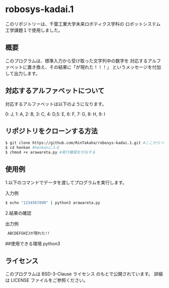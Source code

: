 # robosys-kadai.1
このリポジトリーは、千葉工業大学未来ロボティクス学科の
ロボットシステム工学課題１で使用しました。

## 概要
このプログラムは、標準入力から受け取った文字列中の数字を
対応するアルファベットに置き換え、その結果に「が現れた！！！」
というメッセージを付加して出力します。

## 対応するアルファベットについて
対応するアルファベットは以下のようになります。

0: J, 1: A, 2: B, 3: C, 4: D,5: E, 6: F, 7: G, 8: H, 9: I

## リポジトリをクローンする方法
```bash 
$ git clone https://github.com/RinTakaha/robosys-kadai.1.git #ここからリポジトリをクローンする
$ cd henkan #henkanに入る
$ chmod +x arawareta.py #実行権限を付与する
```
## 使用例

 1.以下のコマンドでデータを渡してプログラムを実行します。

 入力例
```bash
$ echo "1234567890" | python3 arawareta.py
```
2.結果の確認

 出力例
```bash
 ABCDEFGHIJが現れた!!
```
##使用できる環境
python3
## ライセンス
このプログラムは BSD-3-Clause ライセンス のもとで公開されています。
詳細は LICENSE ファイルをご参照ください。

